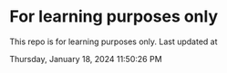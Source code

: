 # For learning purposes only
This repo is for learning purposes only.
Last updated at

Thursday, January 18, 2024 11:50:26 PM

